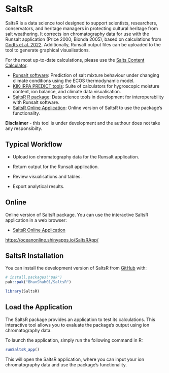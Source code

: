 
<!-- README.md is generated from README.Rmd. Please edit that file -->

# SaltsR

<!-- badges: start -->

<!-- badges: end -->

SaltsR is a data science tool designed to support scientists,
researchers, conservators, and heritage managers in protecting cultural
heritage from salt weathering. It corrects ion chromatography data for
use with the Runsalt application (Price 2000; Bionda 2005), based on
calculations from [Godts et
al. 2022](https://www.nature.com/articles/s41597-022-01445-9).
Additionally, Runsalt output files can be uploaded to the tool to
generate graphical visualisations.

For the most up-to-date calculations, please use the [Salts Content
Calculator](https://predict.kikirpa.be/index.php/tools/moisture-and-salt-sample-data-analysis-tool/).

- [Runsalt software](http://science.sdf-eu.org/runsalt/): Prediction of
  salt mixture behaviour under changing climate conditions using the
  ECOS thermodynamic model.
- [KIK-IRPA PREDICT tools](https://predict.kikirpa.be/index.php/tools/):
  Suite of calculators for hygroscopic moisture content, ion balance,
  and climate data visualisation.
- [SaltsR R package](https://bhavshah01.github.io/SaltsR/): Data science
  tools in development for interoperability with Runsalt software.
- [SaltsR Online
  Application](https://oceanonline.shinyapps.io/SaltsRApp/): Online
  version of SaltsR to use the package’s functionality.

**Disclaimer** - this tool is under development and the authour does not
take any responsibilty.

## Typical Workflow

- Upload ion chromatography data for the Runsalt application.

- Return output for the Runsalt application.

- Review visualisations and tables.

- Export analytical results.

## Online

Online version of SaltsR package. You can use the interactive SaltsR
application in a web browser:

- [SaltsR Online
  Application](https://oceanonline.shinyapps.io/SaltsRApp/)

<https://oceanonline.shinyapps.io/SaltsRApp/>

## SaltsR Installation

You can install the development version of SaltsR from
[GitHub](https://github.com/) with:

``` r
# install.packages("pak")
pak::pak("BhavShah01/SaltsR")
```

``` r
library(SaltsR)
```

## Load the Application

The SaltsR package provides an application to test its calculations.
This interactive tool allows you to evaluate the package’s output using
ion chromatography data.

To launch the application, simply run the following command in R:

``` r
runSaltsR_app()
```

This will open the SaltsR application, where you can input your ion
chromatography data and use the package’s functionality.
